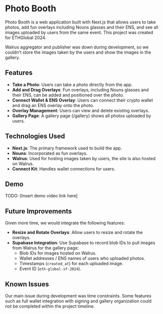 # Photo Booth

Photo Booth is a web application built with Next.js that allows users to take photos, add fun overlays including Nouns glasses and their ENS, and see all images uploaded by users from the same event. This project was created for ETHGlobal 2024.

Walrus aggregator and publisher was down during development, so we couldn't store the images taken by the users and show the images in the gallery. 

## Features

- **Take a Photo**: Users can take a photo directly from the app.
- **Add and Drag Overlays**: Fun overlays, including Nouns glasses and their ENS, can be added and positioned over the photo.
- **Connect Wallet & ENS Overlay**: Users can connect their crypto wallet and drag an ENS overlay onto the photo.
- **Overlay Management**: Users can view and delete existing overlays.
- **Gallery Page**: A gallery page (/gallery) shows all photos uploaded by users.

## Technologies Used

- **Next.js**: The primary framework used to build the app.
- **Nouns**: Incorporated as fun overlays.
- **Walrus**: Used for hosting images taken by users, the site is also hosted on Walrus.
- **Connect Kit**: Handles wallet connections for users.

## Demo

TODO: [Insert demo video link here]

## Future Improvements

Given more time, we would integrate the following features:
- **Resize and Rotate Overlays**: Allow users to resize and rotate the overlays. 
- **Supabase Integration**: Use Supabase to record blob IDs to pull images from Walrus for the gallery page:
  - Blob IDs for images hosted on Walrus.
  - Wallet addresses / ENS names of users who uploaded photos.
  - Timestamps (`created_at`) for each uploaded image.
  - Event ID (`eth-global-sf-2024`).

## Known Issues

Our main issue during development was time constraints. Some features such as full wallet integration with signing and gallery organization could not be completed within the project timeline.
